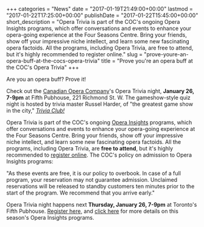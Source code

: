 +++
categories = "News"
date = "2017-01-19T21:49:00+00:00"
lastmod = "2017-01-22T17:25:00+00:00"
publishDate = "2017-01-22T15:45:00+00:00"
short_description = "Opera Trivia is part of the COC's ongoing Opera Insights programs, which offer conversations and events to enhance your opera-going experience at the Four Seasons Centre. Bring your friends, show off your impressive niche intellect, and learn some new fascinating opera factoids. All the programs, including Opera Trivia, are free to attend, but it's highly recommended to register online."
slug = "prove-youre-an-opera-buff-at-the-cocs-opera-trivia"
title = "Prove you&#039;re an opera buff at the COC&#039;s Opera Trivia"
+++

Are you an opera buff? Prove it! 

Check out the [Canadian Opera Company](/scene/companies/canadian-opera-company/)'s Opera Trivia night, **January 26, 7-9pm** at Fifth Pubhouse, 221 Richmond St. W. The gameshow-style quiz night is hosted by trivia master Russel Harder, of "the greatest game show in the city," [*Trivia Club!*](https://www.facebook.com/TriviaClub/) 

Opera Trivia is part of the COC's ongoing [Opera Insights](http://www.coc.ca/ExploreAndLearn/Adults/OperaInsights.aspx) programs, which offer conversations and events to enhance your opera-going experience at the Four Seasons Centre. Bring your friends, show off your impressive niche intellect, and learn some new fascinating opera factoids. All the programs, including Opera Trivia, are **free to attend**, but it's highly recommended to [register online](http://my.coc.ca/auxiliary/Reserve.aspx?p=837). The COC's policy on admission to Opera Insights programs:

"As these events are free, it is our policy to overbook. In case of a full program, your reservation may not guarantee admission. Unclaimed reservations will be released to standby customers ten minutes prior to the start of the program. We recommend that you arrive early."

Opera Trivia night happens next **Thursday, January 26, 7-9pm** at Toronto's Fifth Pubhouse. [Register here,](http://my.coc.ca/auxiliary/Reserve.aspx?p=837) and [click here](http://www.coc.ca/ExploreAndLearn/Adults/OperaInsights.aspx) for more details on this season's Opera Insights programs. 

